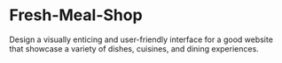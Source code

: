 # Fresh-Meal-Shop
 Design a visually enticing and user-friendly interface for a good website that showcase a variety of dishes, cuisines, and dining experiences.
